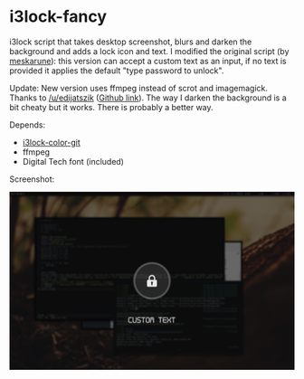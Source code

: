 i3lock-fancy
============

i3lock script that takes desktop screenshot, blurs and darken the background and adds a lock icon and text. I modified the original script (by [meskarune](https://github.com/meskarune)): this version can accept a custom text as an input, if no text is provided it applies the default "type password to unlock".

Update: New version uses ffmpeg instead of scrot and imagemagick. Thanks to [/u/edijatszik](https://www.reddit.com/r/unixporn/comments/4yj29e/i3lock_simple_blur_script/) ([Github link](https://github.com/petvas/i3lock-blur)). The way I darken the background is a bit cheaty but it works. There is probably a better way.

Depends:
* [i3lock-color-git](https://github.com/Arcaena/i3lock-color)
* ffmpeg
* Digital Tech font (included)

Screenshot:

![lockscreen](https://raw.githubusercontent.com/Ema0/i3lock-fancy/master/screenshot.png)


